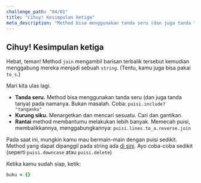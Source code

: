 ```yaml
---
challenge_path: "04/01"
title: "Cihuy! Kesimpulan ketiga"
meta_description: "Method bisa menggunakan tanda seru (dan juga tanda tanya) pada namanya. Kurung siku dipakai untuk menargetkan dan mencari sesuatu. Rantai method membantumu melakukan lebih banyak."
---
```


## Cihuy! Kesimpulan ketiga

Hebat, teman! Method `join` mengambil barisan terbalik tersebut kemudian menggabung mereka menjadi sebuah `string`. (Tentu, kamu juga bisa pakai `to_s`.)

Mari kita ulas lagi.

- **Tanda seru.** Method bisa menggunakan tanda seru (dan juga tanda tanya) pada namanya. Bukan masalah. Coba: `puisi.include? "tanganku"`
- **Kurung siku.** Menargetkan dan mencari sesuatu. Cari dan gantikan.
- **Rantai** method membantumu melakukan lebih banyak. Memecah puisi, membalikkannya, menggabungkannya: `puisi.lines.to_a.reverse.join`

Pada saat ini, mungkin kamu mau bermain-main dengan puisi sedikit. Method yang dapat dipanggil pada string ada [di sini](http://ruby-doc.org/core/String.html). Ayo coba-coba sedikit (seperti `puisi.downcase` atau `puisi.delete`)

Ketika kamu sudah siap, ketik:

```ruby
buku = {}
```